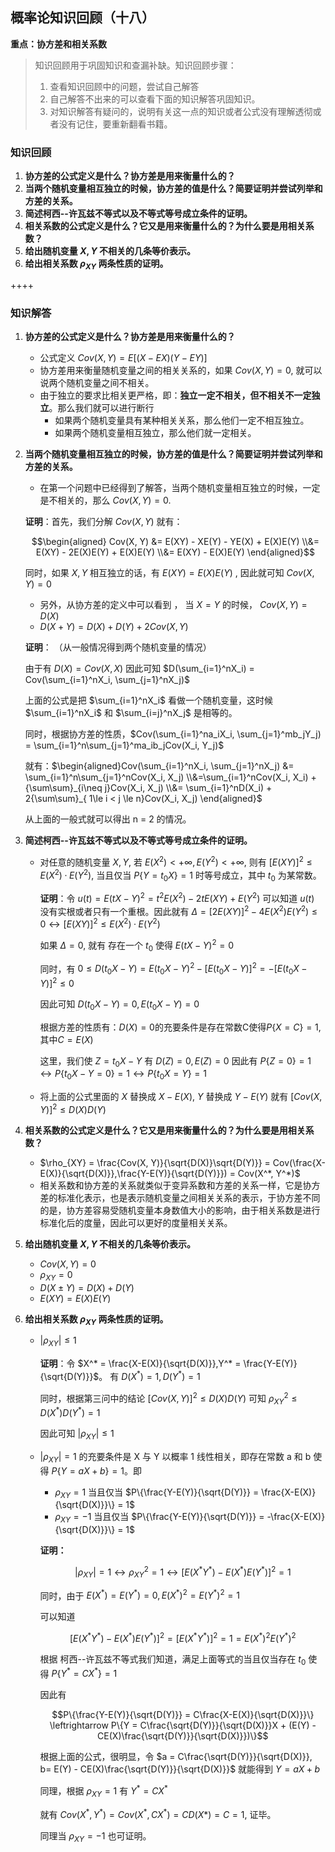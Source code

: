 ## 概率论知识回顾（十八）

**重点：协方差和相关系数**

> 知识回顾用于巩固知识和查漏补缺。知识回顾步骤：
>
> 1. 查看知识回顾中的问题，尝试自己解答
> 2. 自己解答不出来的可以查看下面的知识解答巩固知识。
> 3. 对知识解答有疑问的，说明有关这一点的知识或者公式没有理解透彻或者没有记住，要重新翻看书籍。

### 知识回顾

1. **协方差的公式定义是什么？协方差是用来衡量什么的？**
2. **当两个随机变量相互独立的时候，协方差的值是什么？简要证明并尝试列举和方差的关系。**
3. **简述柯西--许瓦兹不等式以及不等式等号成立条件的证明。**
4. **相关系数的公式定义是什么？它又是用来衡量什么的？为什么要是用相关系数？**
5. **给出随机变量 $X,Y$ 不相关的几条等价表示。**
6. **给出相关系数 $\rho_{XY}$ 两条性质的证明。**





++++

### 知识解答
1. **协方差的公式定义是什么？协方差是用来衡量什么的？**

   + 公式定义 $Cov(X, Y) = E[(X-EX)(Y-EY)]$
   + 协方差用来衡量随机变量之间的相关关系的，如果 $Cov(X, Y) = 0$, 就可以说两个随机变量之间不相关。
   + 由于独立的要求比相关更严格，即：**独立一定不相关，但不相关不一定独立**。那么我们就可以进行断行
     + 如果两个随机变量具有某种相关关系，那么他们一定不相互独立。
     + 如果两个随机变量相互独立，那么他们就一定相关。

2. **当两个随机变量相互独立的时候，协方差的值是什么？简要证明并尝试列举和方差的关系。**

   + 在第一个问题中已经得到了解答，当两个随机变量相互独立的时候，一定是不相关的，那么 $Cov(X, Y) = 0$.

   **证明**：首先，我们分解 $Cov(X, Y)$ 就有：

   $$\begin{aligned} Cov(X, Y) &= E(XY) - XE(Y) - YE(X) + E(X)E(Y) \\&= E(XY) - 2E(X)E(Y) + E(X)E(Y) \\&= E(XY) - E(X)E(Y) \end{aligned}$$

   同时，如果 $X,Y$ 相互独立的话，有 $E(XY) = E(X)E(Y)$ , 因此就可知 $Cov(X, Y) = 0$

   + 另外，从协方差的定义中可以看到 ， 当 $X=Y$ 的时候， $Cov(X, Y) = D(X)$
   + $D(X + Y) = D(X) + D(Y) + 2Cov(X, Y)$

   **证明**： （从一般情况得到两个随机变量的情况）

   由于有 $D(X) = Cov(X, X)$ 因此可知 $D(\sum_{i=1}^nX_i) = Cov(\sum_{i=1}^nX_i, \sum_{j=1}^nX_j)$

   上面的公式是把  $\sum_{i=1}^nX_i$ 看做一个随机变量，这时候 $\sum_{i=1}^nX_i$ 和 $\sum_{i=j}^nX_j$ 是相等的。

   同时，根据协方差的性质，$Cov(\sum_{i=1}^na_iX_i, \sum_{j=1}^mb_jY_j) = \sum_{i=1}^n\sum_{j=1}^ma_ib_jCov(X_i, Y_j)$

   就有：$\begin{aligned}Cov(\sum_{i=1}^nX_i, \sum_{j=1}^nX_j) &= \sum_{i=1}^n\sum_{j=1}^nCov(X_i, X_j) \\&=\sum_{i=1}^nCov(X_i, X_i) + {\sum\sum}_{i\neq j}Cov(X_i, X_j) \\&= \sum_{i=1}^nD(X_i) + 2{\sum\sum}_{ 1\le i < j \le n}Cov(X_i, X_j) \end{aligned}$

   从上面的一般式就可以得出 n = 2 的情况。

3. **简述柯西--许瓦兹不等式以及不等式等号成立条件的证明。**

   + 对任意的随机变量 $X, Y$, 若 $E(X^2) < + \infty, E(Y^2) < +\infty$, 则有 $[E(XY)]^2 \le E(X^2)·E(Y^2)$, 当且仅当 $P\{Y = t_0X\} = 1$ 时等号成立，其中 $t_0$ 为某常数。

     **证明**：令 $u(t) = E(tX - Y)^2 = t^2E(X^2) - 2tE(XY) + E(Y^2)$ 可以知道 $u(t)$ 没有实根或者只有一个重根。因此就有 $\Delta = [2E(XY)]^2 - 4E(X^2)E(Y^2) \le 0 \leftrightarrow [E(XY)]^2 \le E(X^2)·E(Y^2)$ 

     如果 $\Delta = 0$, 就有 存在一个 $t_0$ 使得 $E(tX-Y)^2=0$

     同时，有 $0 \le D(t_0X-Y) = E(t_0X-Y)^2 - [E(t_0X-Y)]^2 = -[E(t_0X-Y)]^2 \le 0$

     因此可知 $D(t_0X-Y) = 0, E(t_0X-Y)=0$

     根据方差的性质有：$D(X)=0$的充要条件是存在常数C使得$P\{X=C\}=1$, 其中$C = E(X)$

     这里，我们使 $Z = t_0X-Y$ 有 $D(Z) = 0, E(Z) = 0$ 因此有 $P\{Z=0\}=1 \leftrightarrow P\{t_0X-Y=0\} = 1 \leftrightarrow P\{t_0X=Y\}=1$

   + 将上面的公式里面的 $X$ 替换成 $X-E(X)$, $Y$ 替换成 $Y - E(Y)$ 就有 $[Cov(X, Y)]^2 \le D(X)D(Y)$

4. **相关系数的公式定义是什么？它又是用来衡量什么的？为什么要是用相关系数？**

   + $\rho_{XY} = \frac{Cov(X, Y)}{\sqrt{D(X)}\sqrt{D(Y)}} = Cov(\frac{X-E(X)}{\sqrt{D(X)}},\frac{Y-E(Y)}{\sqrt{D(Y)}}) = Cov(X^*, Y^*)$
   + 相关系数和协方差的关系就类似于变异系数和方差的关系一样，它是协方差的标准化表示，也是表示随机变量之间相关关系的表示，于协方差不同的是，协方差容易受随机变量本身数值大小的影响，由于相关系数是进行标准化后的度量，因此可以更好的度量相关关系。

5. **给出随机变量 $X,Y$ 不相关的几条等价表示。**

   + $Cov(X, Y) = 0$
   + $\rho_{XY} = 0$
   + $D(X \pm Y) = D(X) + D(Y)$
   + $E(XY) = E(X)E(Y)$

6. **给出相关系数 $\rho_{XY}$ 两条性质的证明。**

   + $|\rho_{XY}| \le 1$

     **证明**：令 $X^* = \frac{X-E(X)}{\sqrt{D(X)}},Y^* = \frac{Y-E(Y)}{\sqrt{D(Y)}}$。 有 $D(X^*) = 1, D(Y^*)=1$

     同时，根据第三问中的结论 $[Cov(X, Y)]^2 \le D(X)D(Y)$ 可知 $\rho_{XY}^2 \le D(X^*)D(Y^*) = 1$

     因此可知 $|\rho_{XY}| \le 1$

   + $|\rho_{XY}| = 1$ 的充要条件是 X 与 Y 以概率 1 线性相关，即存在常数 a 和 b 使得 $P\{Y = aX + b\} = 1$。即

     + $\rho_{XY} = 1$ 当且仅当 $P\{\frac{Y-E(Y)}{\sqrt{D(Y)}} = \frac{X-E(X)}{\sqrt{D(X)}}\} = 1$
     + $\rho_{XY} = -1$ 当且仅当 $P\{\frac{Y-E(Y)}{\sqrt{D(Y)}} = -\frac{X-E(X)}{\sqrt{D(X)}}\} = 1$

     **证明：** 

     $$|\rho_{XY}| = 1 \leftrightarrow \rho_{XY}^2 = 1 \leftrightarrow [E(X^*Y^*) - E(X^*)E(Y^*)]^2=1$$

     同时，由于 $E(X^*) = E(Y^*)=0, E(X^*)^2 = E(Y^*)^2=1$

     可以知道

     $$[E(X^*Y^*) - E(X^*)E(Y^*)]^2 = [E(X^*Y^*)]^2 = 1 = E(X^*)^2E(Y^*)^2$$

     根据 柯西--许瓦兹不等式我们知道，满足上面等式的当且仅当存在 $t_0$ 使得 $P\{Y^* = CX^*\} =1$

     因此有

     $$P\{\frac{Y-E(Y)}{\sqrt{D(Y)}} = C\frac{X-E(X)}{\sqrt{D(X)}}\} \leftrightarrow P\{Y = C\frac{\sqrt{D(Y)}}{\sqrt{D(X)}}X + (E(Y) - CE(X)\frac{\sqrt{D(Y)}}{\sqrt{D(X)}})\}$$

     根据上面的公式，很明显，令 $a = C\frac{\sqrt{D(Y)}}{\sqrt{D(X)}}, b= E(Y) - CE(X)\frac{\sqrt{D(Y)}}{\sqrt{D(X)}}$ 就能得到 $Y = aX+b$

     同理，根据 $\rho_{XY} = 1$ 有 $Y^* = CX^*$ 

     就有 $Cov(X^*, Y^*) = Cov(X^*, CX^*) = CD(X*) = C = 1$, 证毕。

     同理当 $\rho_{XY} = -1$ 也可证明。

